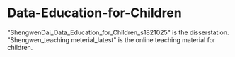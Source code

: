 # Data-Education-for-Children
"ShengwenDai_Data_Education_for_Children_s1821025" is the disserstation.
"Shengwen_teaching meterial_latest" is the online teaching material for children.
